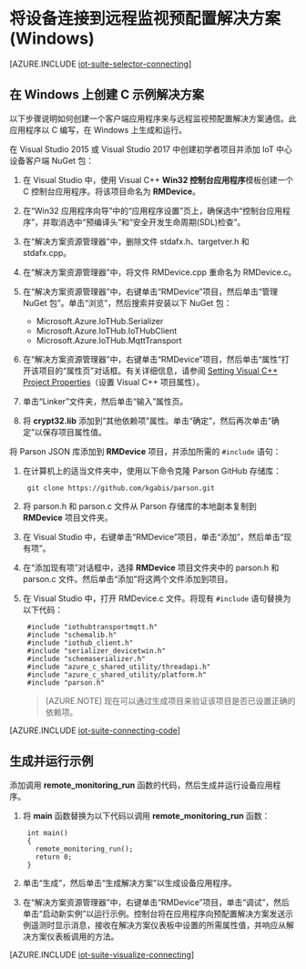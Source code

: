<properties
   pageTitle="在 Windows 上使用 C 连接设备 | Azure"
   description="介绍如何使用在 Windows 上运行的以 C 编写的应用程序将设备连接到 Azure IoT 套件预配置远程监视解决方案"
   services=""
   suite="iot-suite"
   documentationCenter="na"
   authors="dominicbetts"
   manager="timlt"
   editor=""/>  


<tags
   ms.service="iot-suite"
   ms.devlang="na"
   ms.topic="article"
   ms.tgt_pltfrm="na"
   ms.workload="na"
   ms.date="03/08/2017"
   ms.author="dobett"
   wacn.date="03/28/2017"/>  



# 将设备连接到远程监视预配置解决方案 (Windows)

[AZURE.INCLUDE [iot-suite-selector-connecting](../../includes/iot-suite-selector-connecting.md)]

## 在 Windows 上创建 C 示例解决方案
以下步骤说明如何创建一个客户端应用程序来与远程监视预配置解决方案通信。此应用程序以 C 编写，在 Windows 上生成和运行。

在 Visual Studio 2015 或 Visual Studio 2017 中创建初学者项目并添加 IoT 中心设备客户端 NuGet 包：

1. 在 Visual Studio 中，使用 Visual C++ **Win32 控制台应用程序**模板创建一个 C 控制台应用程序。将该项目命名为 **RMDevice**。
2. 在“Win32 应用程序向导”中的“应用程序设置”页上，确保选中“控制台应用程序”，并取消选中“预编译头”和“安全开发生命周期(SDL)检查”。

3. 在“解决方案资源管理器”中，删除文件 stdafx.h、targetver.h 和 stdafx.cpp。

4. 在“解决方案资源管理器”中，将文件 RMDevice.cpp 重命名为 RMDevice.c。
5. 在“解决方案资源管理器”中，右键单击“RMDevice”项目，然后单击“管理 NuGet 包”。单击“浏览”，然后搜索并安装以下 NuGet 包：
   
   * Microsoft.Azure.IoTHub.Serializer
   * Microsoft.Azure.IoTHub.IoTHubClient
   * Microsoft.Azure.IoTHub.MqttTransport
6. 在“解决方案资源管理器”中，右键单击“RMDevice”项目，然后单击“属性”打开该项目的“属性页”对话框。有关详细信息，请参阅 [Setting Visual C++ Project Properties][lnk-c-project-properties]（设置 Visual C++ 项目属性）。

7. 单击“Linker”文件夹，然后单击“输入”属性页。

8. 将 **crypt32.lib** 添加到“其他依赖项”属性。单击“确定”，然后再次单击“确定”以保存项目属性值。

将 Parson JSON 库添加到 **RMDevice** 项目，并添加所需的 `#include` 语句：

1. 在计算机上的适当文件夹中，使用以下命令克隆 Parson GitHub 存储库：


	    git clone https://github.com/kgabis/parson.git


1. 将 parson.h 和 parson.c 文件从 Parson 存储库的本地副本复制到 **RMDevice** 项目文件夹。

1. 在 Visual Studio 中，右键单击“RMDevice”项目，单击“添加”，然后单击“现有项”。

1. 在“添加现有项”对话框中，选择 **RMDevice** 项目文件夹中的 parson.h 和 parson.c 文件。然后单击“添加”将这两个文件添加到项目。

1. 在 Visual Studio 中，打开 RMDevice.c 文件。将现有 `#include` 语句替换为以下代码：


	    #include "iothubtransportmqtt.h"
	    #include "schemalib.h"
	    #include "iothub_client.h"
	    #include "serializer_devicetwin.h"
	    #include "schemaserializer.h"
	    #include "azure_c_shared_utility/threadapi.h"
	    #include "azure_c_shared_utility/platform.h"
	    #include "parson.h"


    > [AZURE.NOTE]
    > 现在可以通过生成项目来验证该项目是否已设置正确的依赖项。

[AZURE.INCLUDE [iot-suite-connecting-code](../../includes/iot-suite-connecting-code.md)]

## 生成并运行示例

添加调用 **remote\_monitoring\_run** 函数的代码，然后生成并运行设备应用程序。

1. 将 **main** 函数替换为以下代码以调用 **remote\_monitoring\_run** 函数：
   

	    int main()
	    {
	      remote_monitoring_run();
	      return 0;
	    }


6. 单击“生成”，然后单击“生成解决方案”以生成设备应用程序。

1. 在“解决方案资源管理器”中，右键单击“RMDevice”项目，单击“调试”，然后单击“启动新实例”以运行示例。控制台将在应用程序向预配置解决方案发送示例遥测时显示消息，接收在解决方案仪表板中设置的所需属性值，并响应从解决方案仪表板调用的方法。

[AZURE.INCLUDE [iot-suite-visualize-connecting](../../includes/iot-suite-visualize-connecting.md)]


[lnk-c-project-properties]: https://msdn.microsoft.com/zh-cn/library/669zx6zc.aspx

<!---HONumber=Mooncake_0327_2017-->
<!--Update_Description:update meta properties-->